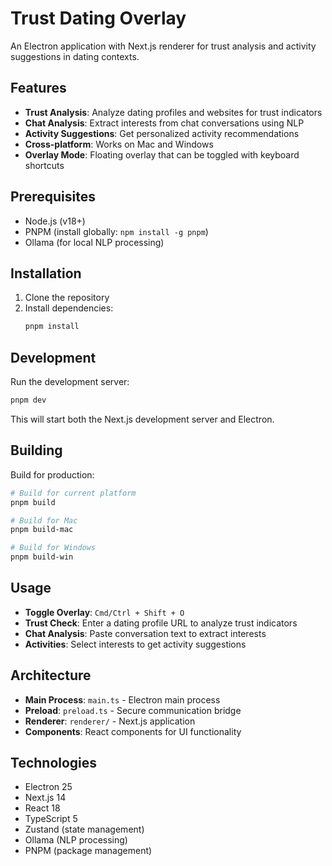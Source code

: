 # Trust Dating Overlay

An Electron application with Next.js renderer for trust analysis and activity suggestions in dating contexts.

## Features

- **Trust Analysis**: Analyze dating profiles and websites for trust indicators
- **Chat Analysis**: Extract interests from chat conversations using NLP
- **Activity Suggestions**: Get personalized activity recommendations
- **Cross-platform**: Works on Mac and Windows
- **Overlay Mode**: Floating overlay that can be toggled with keyboard shortcuts

## Prerequisites

- Node.js (v18+)
- PNPM (install globally: `npm install -g pnpm`)
- Ollama (for local NLP processing)

## Installation

1. Clone the repository
2. Install dependencies:
   ```bash
   pnpm install
   ```

## Development

Run the development server:
```bash
pnpm dev
```

This will start both the Next.js development server and Electron.

## Building

Build for production:
```bash
# Build for current platform
pnpm build

# Build for Mac
pnpm build-mac

# Build for Windows
pnpm build-win
```

## Usage

- **Toggle Overlay**: `Cmd/Ctrl + Shift + O`
- **Trust Check**: Enter a dating profile URL to analyze trust indicators
- **Chat Analysis**: Paste conversation text to extract interests
- **Activities**: Select interests to get activity suggestions

## Architecture

- **Main Process**: `main.ts` - Electron main process
- **Preload**: `preload.ts` - Secure communication bridge
- **Renderer**: `renderer/` - Next.js application
- **Components**: React components for UI functionality

## Technologies

- Electron 25
- Next.js 14
- React 18
- TypeScript 5
- Zustand (state management)
- Ollama (NLP processing)
- PNPM (package management)
